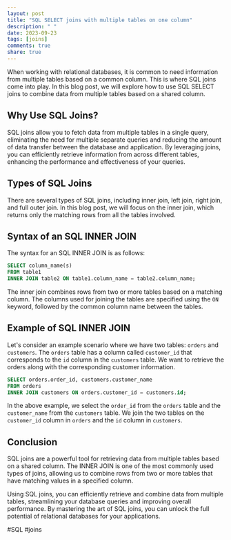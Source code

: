 ```yaml
---
layout: post
title: "SQL SELECT joins with multiple tables on one column"
description: " "
date: 2023-09-23
tags: [joins]
comments: true
share: true
---
```


When working with relational databases, it is common to need information from multiple tables based on a common column. This is where SQL joins come into play. In this blog post, we will explore how to use SQL SELECT joins to combine data from multiple tables based on a shared column.

## Why Use SQL Joins?

SQL joins allow you to fetch data from multiple tables in a single query, eliminating the need for multiple separate queries and reducing the amount of data transfer between the database and application. By leveraging joins, you can efficiently retrieve information from across different tables, enhancing the performance and effectiveness of your queries.

## Types of SQL Joins

There are several types of SQL joins, including inner join, left join, right join, and full outer join. In this blog post, we will focus on the inner join, which returns only the matching rows from all the tables involved.

## Syntax of an SQL INNER JOIN

The syntax for an SQL INNER JOIN is as follows:

```sql
SELECT column_name(s)
FROM table1
INNER JOIN table2 ON table1.column_name = table2.column_name;
```

The inner join combines rows from two or more tables based on a matching column. The columns used for joining the tables are specified using the `ON` keyword, followed by the common column name between the tables.

## Example of SQL INNER JOIN

Let's consider an example scenario where we have two tables: `orders` and `customers`. The `orders` table has a column called `customer_id` that corresponds to the `id` column in the `customers` table. We want to retrieve the orders along with the corresponding customer information.

```sql
SELECT orders.order_id, customers.customer_name
FROM orders
INNER JOIN customers ON orders.customer_id = customers.id;
```

In the above example, we select the `order_id` from the `orders` table and the `customer_name` from the `customers` table. We join the two tables on the `customer_id` column in `orders` and the `id` column in `customers`.

## Conclusion

SQL joins are a powerful tool for retrieving data from multiple tables based on a shared column. The INNER JOIN is one of the most commonly used types of joins, allowing us to combine rows from two or more tables that have matching values in a specified column.

Using SQL joins, you can efficiently retrieve and combine data from multiple tables, streamlining your database queries and improving overall performance. By mastering the art of SQL joins, you can unlock the full potential of relational databases for your applications.

#SQL #joins
